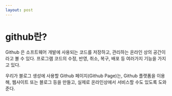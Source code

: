 ```yaml
---
layout: post
---
```


# github란?
Github 은 소프트웨어 개발에 사용되는 코드를 저장하고, 관리하는 온라인 상의 공간이라고 볼 수 있다. 프로그램 코드의 수정, 반영, 취소, 복구, 배포 등 여러가지 기능을 가지고 있다.

우리가 블로그 생성에 사용할 Github 페이지(Github Page)는, Github 플랫폼을 이용해, 웹사이트 또는 블로그 등을 만들고, 실제로 온라인상에서 서비스할 수도 있도록 도와준다.
